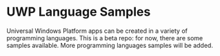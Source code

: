 # UWP Language Samples
Universal Windows Platform apps can be created in a variety of programming languages.
This is a beta repo: for now, there are some samples available. More programming languages samples will be added.
